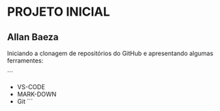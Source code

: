 # PROJETO INICIAL

## Allan Baeza

Iniciando a clonagem de repositórios do GitHub e apresentando algumas ferramentes:

´´´
- VS-CODE
- MARK-DOWN
- Git
´´´
